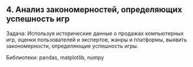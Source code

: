 ##  4. Анализ закономерностей, определяющих успешность игр

Задача: Используя исторические данные о продажах компьютерных игр, оценки пользователей и экспертов, жанры и платформы, выявить закономерности, определяющие успешность игры.

Библиотеки: pandas, matplotlib, numpy
